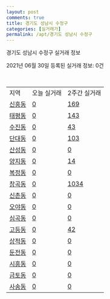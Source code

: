 ```yaml
---
layout: post
comments: true
title: 경기도 성남시 수정구
categories: [실거래가]
permalink: /apt/경기도 성남시 수정구
---
```


경기도 성남시 수정구 실거래 정보

2021년 06월 30일 등록된 실거래 정보: 0건

<script type="text/javascript">
  google.charts.load('current', {'packages':['corechart']});
  google.charts.setOnLoadCallback(drawChart);

  function drawChart() {
    var data = google.visualization.arrayToDataTable([['거래일', '매매', '전월세', '전매'], ['21-02', 59, 279, 7], ['21-03', 55, 297, 3], ['21-04', 56, 221, 1], ['21-05', 60, 308, 2], ['21-06', 16, 183, 1]]);

    var options = {
      title: '최근 유형별 거래량 추이',
      legend: { position: 'bottom' }
    };

    var chart = new google.visualization.LineChart(document.getElementById('columnchart_material'));
    chart.draw(data, (options));
  }
</script>

<div id="columnchart_material" style="width: 100%; margin-left: -35px"></div>
<br>
<table class="sortable">
  <tr>
    <td>지역</td>
    <td>오늘 실거래</td>
    <td>2주간 실거래</td>
  </tr>

  
  <tr class="item">
    <td><a href="경기도 성남시 수정구 신흥동">신흥동</a></td>
    <td><a href="경기도 성남시 수정구 신흥동">0</a></td>
    <td><a href="경기도 성남시 수정구 신흥동">169</a></td>
  </tr>
    

  <tr class="item">
    <td><a href="경기도 성남시 수정구 태평동">태평동</a></td>
    <td><a href="경기도 성남시 수정구 태평동">0</a></td>
    <td><a href="경기도 성남시 수정구 태평동">143</a></td>
  </tr>
    

  <tr class="item">
    <td><a href="경기도 성남시 수정구 수진동">수진동</a></td>
    <td><a href="경기도 성남시 수정구 수진동">0</a></td>
    <td><a href="경기도 성남시 수정구 수진동">43</a></td>
  </tr>
    

  <tr class="item">
    <td><a href="경기도 성남시 수정구 단대동">단대동</a></td>
    <td><a href="경기도 성남시 수정구 단대동">0</a></td>
    <td><a href="경기도 성남시 수정구 단대동">103</a></td>
  </tr>
    

  <tr class="item">
    <td><a href="경기도 성남시 수정구 산성동">산성동</a></td>
    <td><a href="경기도 성남시 수정구 산성동">0</a></td>
    <td><a href="경기도 성남시 수정구 산성동">0</a></td>
  </tr>
    

  <tr class="item">
    <td><a href="경기도 성남시 수정구 양지동">양지동</a></td>
    <td><a href="경기도 성남시 수정구 양지동">0</a></td>
    <td><a href="경기도 성남시 수정구 양지동">14</a></td>
  </tr>
    

  <tr class="item">
    <td><a href="경기도 성남시 수정구 복정동">복정동</a></td>
    <td><a href="경기도 성남시 수정구 복정동">0</a></td>
    <td><a href="경기도 성남시 수정구 복정동">0</a></td>
  </tr>
    

  <tr class="item">
    <td><a href="경기도 성남시 수정구 창곡동">창곡동</a></td>
    <td><a href="경기도 성남시 수정구 창곡동">0</a></td>
    <td><a href="경기도 성남시 수정구 창곡동">1034</a></td>
  </tr>
    

  <tr class="item">
    <td><a href="경기도 성남시 수정구 신촌동">신촌동</a></td>
    <td><a href="경기도 성남시 수정구 신촌동">0</a></td>
    <td><a href="경기도 성남시 수정구 신촌동">0</a></td>
  </tr>
    

  <tr class="item">
    <td><a href="경기도 성남시 수정구 오야동">오야동</a></td>
    <td><a href="경기도 성남시 수정구 오야동">0</a></td>
    <td><a href="경기도 성남시 수정구 오야동">0</a></td>
  </tr>
    

  <tr class="item">
    <td><a href="경기도 성남시 수정구 심곡동">심곡동</a></td>
    <td><a href="경기도 성남시 수정구 심곡동">0</a></td>
    <td><a href="경기도 성남시 수정구 심곡동">0</a></td>
  </tr>
    

  <tr class="item">
    <td><a href="경기도 성남시 수정구 고등동">고등동</a></td>
    <td><a href="경기도 성남시 수정구 고등동">0</a></td>
    <td><a href="경기도 성남시 수정구 고등동">42</a></td>
  </tr>
    

  <tr class="item">
    <td><a href="경기도 성남시 수정구 상적동">상적동</a></td>
    <td><a href="경기도 성남시 수정구 상적동">0</a></td>
    <td><a href="경기도 성남시 수정구 상적동">0</a></td>
  </tr>
    

  <tr class="item">
    <td><a href="경기도 성남시 수정구 둔전동">둔전동</a></td>
    <td><a href="경기도 성남시 수정구 둔전동">0</a></td>
    <td><a href="경기도 성남시 수정구 둔전동">0</a></td>
  </tr>
    

  <tr class="item">
    <td><a href="경기도 성남시 수정구 시흥동">시흥동</a></td>
    <td><a href="경기도 성남시 수정구 시흥동">0</a></td>
    <td><a href="경기도 성남시 수정구 시흥동">0</a></td>
  </tr>
    

  <tr class="item">
    <td><a href="경기도 성남시 수정구 금토동">금토동</a></td>
    <td><a href="경기도 성남시 수정구 금토동">0</a></td>
    <td><a href="경기도 성남시 수정구 금토동">0</a></td>
  </tr>
    

  <tr class="item">
    <td><a href="경기도 성남시 수정구 사송동">사송동</a></td>
    <td><a href="경기도 성남시 수정구 사송동">0</a></td>
    <td><a href="경기도 성남시 수정구 사송동">0</a></td>
  </tr>
    


</table>


    